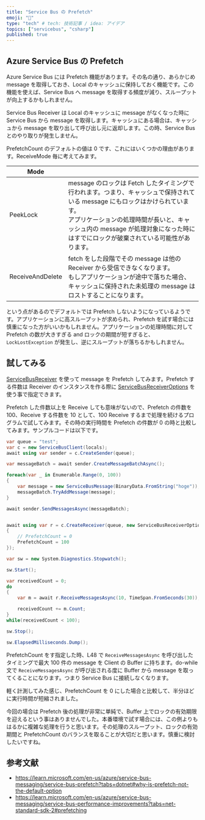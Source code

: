 ```yaml
---
title: "Service Bus の Prefetch"
emoji: "📧"
type: "tech" # tech: 技術記事 / idea: アイデア
topics: ["servicebus", "csharp"]
published: true
---
```


## Azure Service Bus の Prefetch

Azure Service Bus には Prefetch 機能があります。その名の通り、あらかじめ message を取得しておき、Local のキャッシュに保持しておく機能です。この機能を使えば、Service Bus へ message を取得する頻度が減り、スループットが向上するかもしれません。

Service Bus Receiver は Local のキャッシュに message がなくなった時に Service Bus から message を取得します。キャッシュにある場合は、キャッシュから message を取り出して呼び出し元に返却します。この時、Service Bus とのやり取りが発生しません。

PrefetchCount のデフォルトの値は 0 です、これにはいくつかの理由があります。ReceiveMode 毎に考えてみます。

|Mode||
|---|---|
|PeekLock|message のロックは Fetch したタイミングで行われます。つまり、キャッシュで保持されている message にもロックはかけられています。<br>アプリケーションの処理時間が長いと、キャッシュ内の message が処理対象になった時にはすでにロックが破棄されている可能性があります。|
|ReceiveAndDelete|fetch をした段階でその message は他の Receiver から受信できなくなります。<br>もしアプリケーションが途中で落ちた場合、キャッシュに保持された未処理の message はロストすることになります。|

という点があるのでデフォルトでは Prefetch しないようになっているようです。アプリケーションに高スループットが求められ、Prefetch を試す場合には慎重になった方がいいかもしれません。アプリケーションの処理時間に対して Prefetch の数が大きすぎる and ロックの期間が短すぎると、`LockLostException` が発生し、逆にスループットが落ちるかもしれません。

## 試してみる

[ServiceBusReceiver](https://learn.microsoft.com/en-us/dotnet/api/azure.messaging.servicebus.servicebusreceiver?view=azure-dotnet) を使って message を Prefetch してみます。Prefetch する件数は Receiver のインスタンスを作る際に [ServiceBusReceiverOptions](https://learn.microsoft.com/en-us/dotnet/api/azure.messaging.servicebus.servicebusreceiveroptions.prefetchcount?view=azure-dotnet) を使う事で指定できます。

Prefetch した件数以上を Receive しても意味がないので、Prefetch の件数を 100、Receive する件数を 10 として、100 Receive するまで処理を続けるプログラムで試してみます。その時の実行時間を Prefetch の件数が 0 の時と比較してみます。サンプルコードは以下です。

```csharp
var queue = "test";
var c = new ServiceBusClient(locals);
await using var sender = c.CreateSender(queue);

var messageBatch = await sender.CreateMessageBatchAsync();

foreach(var _ in Enumerable.Range(0, 100))
{
    var message = new ServiceBusMessage(BinaryData.FromString("hoge"));
    messageBatch.TryAddMessage(message);
}

await sender.SendMessagesAsync(messageBatch);


await using var r = c.CreateReceiver(queue, new ServiceBusReceiverOptions
{
    // PrefetchCount = 0
    PrefetchCount = 100
});

var sw = new System.Diagnostics.Stopwatch();

sw.Start();

var receivedCount = 0;
do 
{
    var m = await r.ReceiveMessagesAsync(10, TimeSpan.FromSeconds(30));

    receivedCount += m.Count;
}
while(receivedCount < 100);

sw.Stop();

sw.ElapsedMilliseconds.Dump();
```

PrefetchCount をす指定した時、L48 で `ReceiveMessagesAsync` を呼び出したタイミングで最大 100 件の message を Client の Buffer に持ちます。do-while 文で `ReceiveMessagesAsync` が呼び出される度に Buffer から message を取ってくることになります。つまり Service Bus に接続しなくなります。

軽く計測してみた感じ、PrefetchCount を 0 にした場合と比較して、半分ほどに実行時間が短縮されました。

今回の場合は Prefetch 後の処理が非常に単純で、Buffer 上でロックの有効期限を迎えるという事はありませんでした。本番環境で試す場合には、この例よりもはるかに複雑な処理を行うと思います。その処理のスループット、ロックの有効期間と PrefetchCount のバランスを取ることが大切だと思います。慎重に検討したいですね。

## 参考文献
- https://learn.microsoft.com/en-us/azure/service-bus-messaging/service-bus-prefetch?tabs=dotnet#why-is-prefetch-not-the-default-option
- https://learn.microsoft.com/en-us/azure/service-bus-messaging/service-bus-performance-improvements?tabs=net-standard-sdk-2#prefetching
